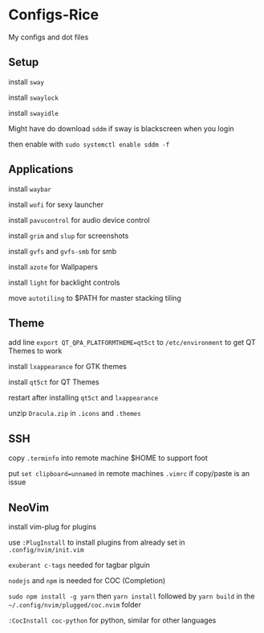 # Configs-Rice
My configs and dot files

## Setup

install `sway`

install `swaylock`

install `swayidle`

Might have do download `sddm` if sway is blackscreen when you login

then enable with `sudo systemctl enable sddm -f`

## Applications

install `waybar`

install `wofi` for sexy launcher

install `pavucontrol` for audio device control

install `grim` and `slup` for screenshots

install `gvfs` and `gvfs-smb` for smb

install `azote` for Wallpapers

install `light` for backlight controls

move `autotiling` to $PATH for master stacking tiling

## Theme

add line `export QT_QPA_PLATFORMTHEME=qt5ct` to `/etc/environment` to get QT Themes to work

install `lxappearance` for GTK themes

install `qt5ct` for QT Themes

restart after installing `qt5ct` and `lxappearance`

unzip `Dracula.zip` in `.icons` and `.themes`

## SSH

copy `.terminfo` into remote machine $HOME to support foot

put `set clipboard=unnamed` in remote machines `.vimrc` if copy/paste is an issue

## NeoVim

install vim-plug for plugins

use `:PlugInstall` to install plugins from already set in `.config/nvim/init.vim`

`exuberant c-tags` needed for tagbar plguin

`nodejs` and `npm` is needed for COC (Completion) 

`sudo npm install -g yarn`  then `yarn install` followed by `yarn build` in the `~/.config/nvim/plugged/coc.nvim` folder

`:CocInstall coc-python` for python, similar for other languages






